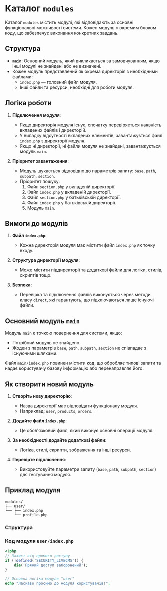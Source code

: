 # Каталог `modules`

Каталог `modules` містить модулі, які відповідають за основні функціональні можливості системи. Кожен модуль є окремим блоком коду, що забезпечує виконання конкретних завдань. 

## Структура

- **`main`**: Основний модуль, який викликається за замовчуванням, якщо інші модулі не знайдені або не визначені.
- Кожен модуль представлений як окрема директорія з необхідними файлами:
  - `index.php` — головний файл модуля.
  - Інші файли та ресурси, необхідні для роботи модуля.

## Логіка роботи

1. **Підключення модуля**:
   - Якщо директорія модуля існує, спочатку перевіряється наявність вкладених файлів і директорій.
   - У випадку відсутності вкладених елементів, завантажується файл `index.php` з директорії модуля.
   - Якщо ні директорії, ні файли модуля не знайдені, завантажується модуль `main`.

2. **Пріоритет завантаження**:
   - Модуль шукається відповідно до параметрів запиту: `base`, `path`, `subpath`, `section`.
   - Пріоритет пошуку:
     1. Файл `section.php` у вкладеній директорії.
     2. Файл `index.php` у вкладеній директорії.
     3. Файл `section.php` у батьківській директорії.
     4. Файл `index.php` у батьківській директорії.
     5. Модуль `main`.

## Вимоги до модулів

1. **Файл `index.php`**:
   - Кожна директорія модуля має містити файл `index.php` як точку входу.

2. **Структура директорії модуля**:
   - Може містити піддиректорії та додаткові файли для логіки, стилів, скриптів тощо.

3. **Безпека**:
   - Перевірка та підключення файлів виконується через методи класу `direct`, які гарантують, що підключаються лише існуючі файли.

## Основний модуль `main`

Модуль `main` є точкою повернення для системи, якщо:
- Потрібний модуль не знайдено.
- Жоден з параметрів `base`, `path`, `subpath`, `section` не співпадає з існуючими шляхами.

Файл `main/index.php` повинен містити код, що обробляє типові запити та надає користувачу базову інформацію або перенаправляє його.

## Як створити новий модуль

1. **Створіть нову директорію**:
   - Назва директорії має відповідати функціоналу модуля.
   - Наприклад: `user`, `products`, `orders`.

2. **Додайте файл `index.php`**:
   - Це обов'язковий файл, який виконує основні операції модуля.

3. **За необхідності додайте додаткові файли**:
   - Логіка, стилі, скрипти, зображення та інші ресурси.

4. **Перевірте підключення**:
   - Використовуйте параметри запиту (`base`, `path`, `subpath`, `section`) для тестування модуля.

## Приклад модуля

```
modules/ 
├── user/ 
└── ├── index.php 
    └── profile.php 
```

### Структура

### Код модуля `user/index.php`

```php
<?php
// Захист від прямого доступу
if (!defined('SECURITY_LIVECMS')) {
    die('Прямий доступ заборонений');
}

// Основна логіка модуля "user"
echo "Ласкаво просимо до модуля користувачів!";